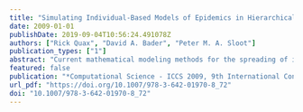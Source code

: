 ```yaml
---
title: "Simulating Individual-Based Models of Epidemics in Hierarchical Networks"
date: 2009-01-01
publishDate: 2019-09-04T10:56:24.491078Z
authors: ["Rick Quax", "David A. Bader", "Peter M. A. Sloot"]
publication_types: ["1"]
abstract: "Current mathematical modeling methods for the spreading of infectious diseases are too simplified and do not scale well. We present the Simulator of Epidemic Evolution in Complex Networks (SEECN), an efficient simulator of detailed individual-based models by parameterizing separate dynamics operators, which are iteratively applied to the contact network. We reduce the network generator’s computational complexity, improve cache efficiency and parallelize the simulator. To evaluate its running time we experiment with an HIV epidemic model that incorporates up to one million homosexual men in a scale-free network, including hierarchical community structure, social dynamics and multi-stage intranode progression. We find that the running times are feasible, on the order of minutes, and argue that SEECN can be used to study realistic epidemics and its properties experimentally, in contrast to defining and solving ever more complicated mathematical models as is the current practice."
featured: false
publication: "*Computational Science - ICCS 2009, 9th International Conference, Baton Rouge, LA, USA, May 25-27, 2009, Proceedings, Part I*"
url_pdf: "https://doi.org/10.1007/978-3-642-01970-8_72"
doi: "10.1007/978-3-642-01970-8_72"
---
```


